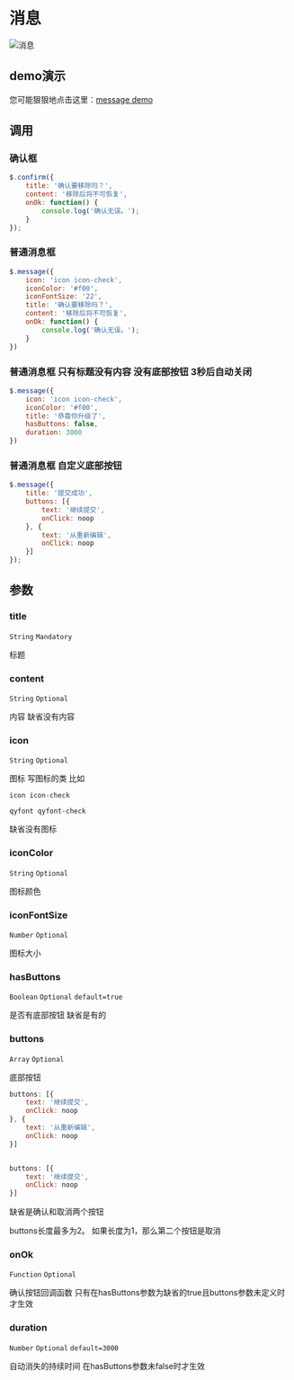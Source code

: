 # 消息

![消息]()

## demo演示
您可能狠狠地点击这里：[message demo](https://lianpen.github.io/demo/demos/message.html)

## 调用

### 确认框

```js
$.confirm({
	title: '确认要移除吗？',
	content: '移除后将不可恢复',
	onOk: function() {
		console.log('确认无误。');
	}
});
```

### 普通消息框

```js
$.message({
	icon: 'icon icon-check',
	iconColor: '#f00',
	iconFontSize: '22',
	title: '确认要移除吗？',
	content: '移除后将不可恢复',
	onOk: function() {
		console.log('确认无误。');
	}
})
```

### 普通消息框 只有标题没有内容 没有底部按钮 3秒后自动关闭

```js
$.message({
	icon: 'icon icon-check',
	iconColor: '#f00',
	title: '恭喜你升级了',
	hasButtons: false,
	duration: 3000
})
```

### 普通消息框 自定义底部按钮

```js
$.message({
	title: '提交成功',
	buttons: [{
		text: '继续提交',
		onClick: noop
	}, {
		text: '从重新编辑',
		onClick: noop
	}]
});
```

## 参数

### title

```String``` ```Mandatory```

标题

### content

```String``` ```Optional```

内容 缺省没有内容

### icon

```String``` ```Optional```

图标 写图标的类 比如

```icon icon-check```

```qyfont qyfont-check```

缺省没有图标

### iconColor

```String``` ```Optional```

图标颜色

### iconFontSize

```Number``` ```Optional```

图标大小

### hasButtons

```Boolean``` ```Optional``` ```default=true```

是否有底部按钮 缺省是有的

### buttons

```Array``` ```Optional```

底部按钮

```js
buttons: [{
	text: '继续提交',
	onClick: noop
}, {
	text: '从重新编辑',
	onClick: noop
}]
```

```js

buttons: [{
	text: '继续提交',
	onClick: noop
}]
```

缺省是确认和取消两个按钮

buttons长度最多为2。
如果长度为1，那么第二个按钮是取消

### onOk

```Function``` ```Optional```

确认按钮回调函数 只有在hasButtons参数为缺省的true且buttons参数未定义时才生效

### duration

```Number``` ```Optional``` ```default=3000```

自动消失的持续时间 在hasButtons参数未false时才生效







